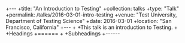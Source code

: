 +---
+title: "An Introduction to Testing"
+collection: talks
+type: "Talk"
+permalink: /talks/2016-03-01-intro-testing
+venue: "Test University, Department of Testing Science"
+date: 2016-03-01
+location: "San Francisco, California"
+---
+
+This talk is an introduction to Testing.
+
+Headings
+======
+
+Subheadings
+------
